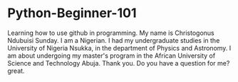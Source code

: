 # Python-Beginner-101
Learning how to use github in programming.
My name is Christogonus Ndubuisi Sunday. I am a Nigerian. I had my undergraduate studies in the University of Nigeria Nsukka, in the department of Physics and Astronomy.
I am about undergoing my master's program in the African University of Science and Technology Abuja. Thank you.
Do you have a question for me?
great.
